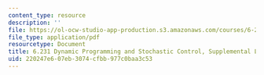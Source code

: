 ```yaml
---
content_type: resource
description: ''
file: https://ol-ocw-studio-app-production.s3.amazonaws.com/courses/6-231-dynamic-programming-and-stochastic-control-fall-2015/220247e607eb3074cfbb977c0baa3c53_MIT6_231F15_lec4.pdf
file_type: application/pdf
resourcetype: Document
title: 6.231 Dynamic Programming and Stochastic Control, Supplemental Lecture 4
uid: 220247e6-07eb-3074-cfbb-977c0baa3c53
---
```

